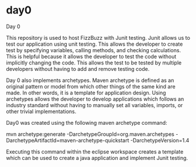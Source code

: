 # day0
Day 0

This repository is used to host FizzBuzz with Junit testing. Junit allows us to test our application using unit testing. This allows the developer to create test by specifying variables, calling methods, and checking calculations. This is helpful because it allows the developer to test the code without implicitly changing the code. This allows the test to be tested by multiple developers without having to add and remove testing code.

Day 0 also implements archetypes. Maven archetype is defined as an original pattern or model from which other things of the same kind are made. In other words, it is a template for application design. Using archetypes allows the developer to develop applications which follows an industry standard without having to manually set all variables, imports, or other trivial implementations.

Day0 was created using the following maven archetype command:

mvn archetype:generate -DarchetypeGroupId=org.maven.archetypes -DarchetypeArtifactId=maven-archetype-quickstart -DarchetypeVersion=1.4

Executing this command within the eclipse workspace creates a template which can be used to create a java application and implement Junit testing.
